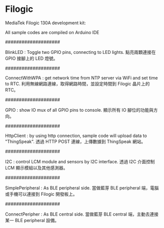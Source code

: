 # Filogic
MediaTek Filogic 130A development kit:

All sample codes are compiled on Arduino IDE

####################

BlinkLED : Toggle two GPIO pins, connecting to LED lights. 
點亮兩顆連接在 GPIO 接腳上的 LED 燈號。

####################

ConnectWithWPA : get network time from NTP server via WiFi and set time to RTC. 
利用無線網路連線，取得網路時間，並設定時間到 Filogic 晶片上的 RTC。

####################

GPIO : show IO mux of all GPIO pins to console. 
顯示所有 IO 腳位的功能與方向。

####################

HttpClient : by using http connection, sample code will upload data to "ThingSpeak". 
透過 HTTP POST 連線，上傳數據到 ThingSpeak 網站。

####################

I2C : control LCM module and sensors by I2C interface. 
透過 I2C 介面控制 LCM 顯示模組以及其他感測器。

####################

SimplePeripheral : As BLE peripheral side. 
當做藍芽 BLE peripheral 端，電腦或手機可以連接到 Filogic 開發板上。

####################

ConnectPeripher : As BLE central side. 
當做藍芽 BLE central 端，主動去連接某一 BLE peripheral 設備。
